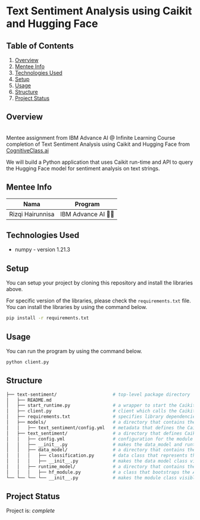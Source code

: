 # Text Sentiment Analysis using Caikit and Hugging Face

## Table of Contents
1. [Overview](#overview)
2. [Mentee Info](#mentee-info)
3. [Technologies Used](#technologies-used)
4. [Setup](#setup)
5. [Usage](#usage)
7. [Structure](#structure)
8. [Project Status](#project-status)

<a name="overview"></a>
## Overview
<br>Mentee assignment from IBM Advance AI @ Infinite Learning Course completion of Text Sentiment Analysis using Caikit and Hugging Face from [CognitiveClass.ai](https://cognitiveclass.ai/courses/course-v1:IBMSkillsNetwork+GPXX0PYAEN+v1)

We will build a Python application that uses Caikit run-time and API to query the Hugging Face model for sentiment analysis on text strings.

<a name="mentee-info"></a>
## Mentee Info
| Nama             | Program              |
| ---------------- | -------------------- |
| Rizqi Hairunnisa | IBM Advance AI 🤖🌊 |



<a name="technologies-used"></a>
## Technologies Used

- numpy - version 1.21.3



<a name="setup"></a>
## Setup
You can setup your project by cloning this repository and install the libraries above.

For specific version of the libraries, please check the `requirements.txt` file. You can install the libraries by using the command below.

```bash
pip install -r requirements.txt
```

<a name="usage"></a>

## Usage
You can run the program by using the command below.

```bash
python client.py
```


<a name="structure"></a>
## Structure
```bash
├── text-sentiment/                     # top-level package directory
│   ├── README.md
│   ├── start_runtime.py                # a wrapper to start the Caikit runtime as a gRPC server. The runtime will load the model at startup
│   ├── client.py                       # client which calls the Caikit runtime to perform inference on the model it is serving to perform text sentiment analysis
│   ├── requirements.txt                # specifies library dependencies
│   ├── models/                         # a directory that contains the Caikit metadata of the model and any artifacts required to run the model
│   │   ├── text_sentiment/config.yml   # metadata that defines the Caikit text sentiment model
│   ├── text_sentiment/                 # a directory that defines Caikit module(s) that can include algorithm(s) implementation that can train/run an AI model
│   │   ├── config.yml                  # configuration for the module and model input and output
│   │   ├── __init__.py                 # makes the data_model and runtime_model packages visible
│   │   ├── data_model/                 # a directory that contains the data format of the Caikit module
│   │   │   ├── classification.py       # data class that represents the AI model attributes in code
│   │   │   ├── __init__.py             # makes the data model class visible in the project
│   │   ├── runtime_model/              # a directory that contains the Caikit module of the model
│   │   │   ├── hf_module.py            # a class that bootstraps the AI model in Caikit so it can be served and used (infer/train)
└── └── └── └── __init__.py             # makes the module class visible in the project


```

<a name="project-status"></a>

## Project Status
Project is: _complete_

